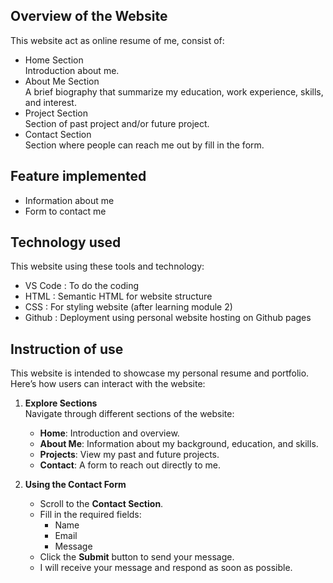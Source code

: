 ## Overview of the Website
This website act as online resume of me, consist of:
- Home Section  
    Introduction about me.
- About Me Section  
    A brief biography that summarize my education, work experience, skills, and interest.
- Project Section  
    Section of past project and/or future project.
- Contact Section  
    Section where people can reach me out by fill in the form.


## Feature implemented
- Information about me
- Form to contact me


## Technology used
This website using these tools and technology:
- VS Code : To do the coding
- HTML : Semantic HTML for website structure
- CSS : For styling website (after learning module 2)
- Github : Deployment using personal website hosting on Github pages


## Instruction of use
This website is intended to showcase my personal resume and portfolio.  
Here’s how users can interact with the website:

1. **Explore Sections**  
   Navigate through different sections of the website:
   - **Home**: Introduction and overview.
   - **About Me**: Information about my background, education, and skills.
   - **Projects**: View my past and future projects.
   - **Contact**: A form to reach out directly to me.

2. **Using the Contact Form**  
   - Scroll to the **Contact Section**.
   - Fill in the required fields:
     - Name
     - Email
     - Message
   - Click the **Submit** button to send your message.
   - I will receive your message and respond as soon as possible.